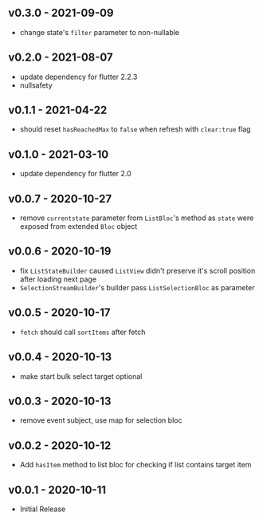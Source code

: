 ## v0.3.0 - 2021-09-09

* change state's `filter` parameter to non-nullable

## v0.2.0 - 2021-08-07

* update dependency for flutter 2.2.3
* nullsafety

## v0.1.1 - 2021-04-22

* should reset `hasReachedMax` to `false` when refresh with `clear:true` flag

## v0.1.0 - 2021-03-10

* update dependency for flutter 2.0

## v0.0.7 - 2020-10-27

* remove `currentstate` parameter from `ListBloc`'s method as `state` were exposed from extended `Bloc` object

## v0.0.6 - 2020-10-19

* fix `ListStateBuilder` caused `ListView` didn't preserve it's scroll position after loading next page
* `SelectionStreamBuilder`'s builder pass `ListSelectionBloc` as parameter

## v0.0.5 - 2020-10-17

* `fetch` should call `sortItems` after fetch

## v0.0.4 - 2020-10-13

* make start bulk select target optional

## v0.0.3 - 2020-10-13

* remove event subject, use map for selection bloc

## v0.0.2 - 2020-10-12

* Add `hasItem` method to list bloc for checking if list contains target item

## v0.0.1 - 2020-10-11

* Initial Release
